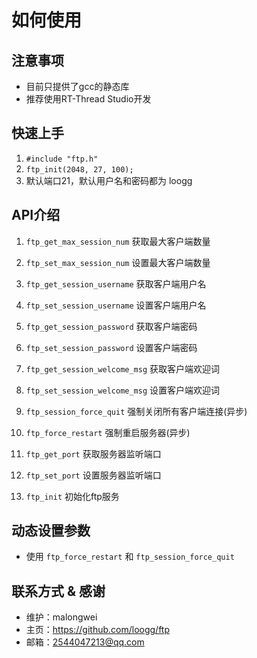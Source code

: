 # 如何使用

## 注意事项

- 目前只提供了gcc的静态库
- 推荐使用RT-Thread Studio开发

## 快速上手

1. `#include "ftp.h"`
2. `ftp_init(2048, 27, 100);`
3. 默认端口21，默认用户名和密码都为 loogg

## API介绍

1. `ftp_get_max_session_num`
    获取最大客户端数量

2. `ftp_set_max_session_num`
    设置最大客户端数量

3. `ftp_get_session_username`
    获取客户端用户名

4. `ftp_set_session_username`
    设置客户端用户名

5. `ftp_get_session_password`
    获取客户端密码

6. `ftp_set_session_password`
    设置客户端密码

7. `ftp_get_session_welcome_msg`
    获取客户端欢迎词

8. `ftp_set_session_welcome_msg`
    设置客户端欢迎词

9. `ftp_session_force_quit`
    强制关闭所有客户端连接(异步)

10. `ftp_force_restart`
    强制重启服务器(异步)

11. `ftp_get_port`
    获取服务器监听端口

12. `ftp_set_port`
    设置服务器监听端口

13. `ftp_init`
    初始化ftp服务

## 动态设置参数

- 使用 `ftp_force_restart` 和 `ftp_session_force_quit`

## 联系方式 & 感谢

- 维护：malongwei
- 主页：<https://github.com/loogg/ftp>
- 邮箱：<2544047213@qq.com>
